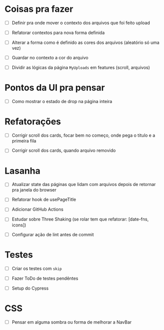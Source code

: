 # Coisas pra fazer
- [ ] Definir pra onde mover o contexto dos arquivos que foi feito upload
- [ ] Refatorar contextos para nova forma definida
- [ ] Alterar a forma como é definido as cores dos arquivos (aleatório só uma vez)
- [ ] Guardar no contexto a cor do arquivo
- [ ] Dividir as lógicas da página `MyUploads` em features (scroll, arquivos)


# Pontos da UI pra pensar
- [ ] Como mostrar o estado de drop na página inteira


# Refatorações
- [ ] Corrigir scroll dos cards, focar bem no começo, onde pega o titulo e a primeira fila
- [ ] Corrigir scroll dos cards, quando arquivo removido


# Lasanha
- [ ] Atualizar state das páginas que lidam com arquivos depois de retornar pra janela do browser
- [ ] Refatorar hook de usePageTitle
- [ ] Adicionar GitHub Actions
- [ ] Estudar sobre Three Shaking (se rolar tem que refatorar: [date-fns, icons])
- [ ] Configurar ação de lint antes de commit


# Testes
- [ ] Criar os testes com `skip`
- [ ] Fazer ToDo de testes pendêntes
- [ ] Setup do Cypress


# CSS
- [ ] Pensar em alguma sombra ou forma de melhorar a NavBar
